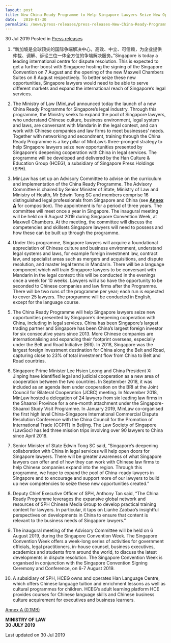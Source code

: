 ```yaml
---
layout: post
title: New China-Ready Programme to Help Singapore Lawyers Seize New Opportunities
date:   2019-07-30
permalink: /news/press-releases/press-releases-New-China-Ready-Programme-to-Help-Singapore-Lawyers-Seize-New-Opportunities
---
```


30 Jul 2019 Posted in [Press releases](/news/press-releases)

1. “新加坡是全球顶尖的国际争端解决中心，高效、中立、可信赖，为企业提供仲裁、调解、诉讼三位一体全方位的争端解决服务。”Singapore is today a leading international centre for dispute resolution. This is expected to get a further boost with Singapore hosting the signing of the Singapore Convention on 7 August and the opening of the new Maxwell Chambers Suites on 8 August respectively. To better seize these new opportunities, Singapore lawyers would need to be able to serve different markets and expand the international reach of Singapore’s legal services.  
 


2. The Ministry of Law (MinLaw) announced today the launch of a new China Ready Programme for Singapore’s legal industry. Through this programme, the Ministry seeks to expand the pool of Singapore lawyers, who understand Chinese culture, business environment, legal system and laws, are conversant with Mandarin in the legal context, and can work with Chinese companies and law firms to meet businesses’ needs. Together with networking and secondment, training through the China Ready Programme is a key pillar of MinLaw’s three-pronged strategy to help Singapore lawyers seize new opportunities presented by Singapore’s deepening cooperation with China in legal services. The programme will be developed and delivered by the Han Culture & Education Group (HCEG), a subsidiary of Singapore Press Holdings (SPH).
 


3. MinLaw has set up an Advisory Committee to advise on the curriculum and implementation of the China Ready Programme. The Advisory Committee is chaired by Senior Minister of State, Ministry of Law and Ministry of Health, Mr Edwin Tong SC and members comprise 16 distinguished legal professionals from Singapore and China (see **<u>Annex A</u>** for composition). The appointment is for a period of three years. The committee will meet once a year in Singapore. The inaugural meeting will be held on 6 August 2019 during Singapore Convention Week, at Maxwell Chambers. At the meeting, the committee will discuss the competencies and skillsets Singapore lawyers will need to possess and how these can be built up through the programme.  
 


4. Under this programme, Singapore lawyers will acquire a foundational appreciation of Chinese culture and business environment, understand legal systems and laws, for example foreign investment law, contract law, and specialist areas such as mergers and acquisitions, and dispute resolution, and master legal terms in Mandarin. There will be a language component which will train Singapore lawyers to be conversant with Mandarin in the legal context: this will be conducted in the evenings once a week for 10 weeks. Lawyers will also have the opportunity to be seconded to Chinese companies and law firms after the Programme. There will be two runs of the programme per year; each run is expected to cover 25 lawyers. The programme will be conducted in English, except for the language course. 
 

5. The China Ready Programme will help Singapore lawyers seize new opportunities presented by Singapore’s deepening cooperation with China, including in legal services. China has been Singapore’s largest trading partner and Singapore has been China’s largest foreign investor for six consecutive years since 2013. More Chinese companies are internationalising and expanding their footprint overseas, especially under the Belt and Road Initiative (BRI). In 2018, Singapore was the largest foreign investment destination for China along the Belt and Road, capturing close to 23% of total investment flow from China to Belt and Road countries.

 

6. Singapore Prime Minister Lee Hsien Loong and China President Xi Jinping have identified legal and judicial cooperation as a new area of cooperation between the two countries. In September 2018, it was included as an agenda item under cooperation on the BRI at the Joint Council for Bilateral Cooperation (JCBC) meeting. In November 2018, MinLaw hosted a delegation of 24 lawyers from six leading law firms in the Shaanxi Province for a one-month attachment under the Singapore-Shaanxi Study Visit Programme. In January 2019, MinLaw co-organised the first high level China-Singapore International Commercial Dispute Resolution Conference with the China Council for the Promotion of International Trade (CCPIT) in Beijing. The Law Society of Singapore (LawSoc) has led three mission trips involving over 90 lawyers to China since April 2018.
 


7. Senior Minister of State Edwin Tong SC said, “Singapore’s deepening collaboration with China in legal services will help open doors for Singapore lawyers. There will be greater awareness of what Singapore lawyers can offer and of how they can work with Chinese law firms to help Chinese companies expand into the region. Through this programme, we hope to expand the pool of China-ready lawyers in Singapore and to encourage and support more of our lawyers to build up new competencies to seize these new opportunities created.”       

 

8. Deputy Chief Executive Officer of SPH, Anthony Tan said, “The China Ready Programme leverages the expansive global network and resources of SPH Chinese Media Group to develop practical training content for lawyers. In particular, it taps on Lianhe Zaobao’s insightful perspectives on developments in China to ensure that content is relevant to the business needs of Singapore lawyers.” 
 


9. The inaugural meeting of the Advisory Committee will be held on 6 August 2019, during the Singapore Convention Week. The Singapore Convention Week offers a week-long series of activities for government officials, legal practitioners, in-house counsel, business executives, academics and students from around the world, to discuss the latest developments in dispute resolution. The Singapore Convention Week is organised in conjunction with the Singapore Convention Signing Ceremony and Conference, on 6-7 August 2019.
 


10. A subsidiary of SPH, HCEG owns and operates Han Language Centre, which offers Chinese language tuition and enrichment lessons as well as cultural programmes for children. HCEG’s adult learning platform HCE provides courses for Chinese language skills and Chinese business culture acquirement for executives and business learners. 

[Annex A (0.1MB)](/files/news/press-releases/2019/07/AnnexAforChinaReady30July.pdf)

**MINISTRY OF LAW**    
**30 JULY 2019**

<p class="right-side-updated">Last updated on 30 Jul 2019</p> 

